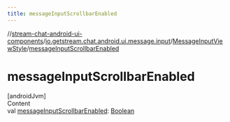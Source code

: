 ```yaml
---
title: messageInputScrollbarEnabled
---
```

//[stream-chat-android-ui-components](../../../index.md)/[io.getstream.chat.android.ui.message.input](../index.md)/[MessageInputViewStyle](index.md)/[messageInputScrollbarEnabled](messageInputScrollbarEnabled.md)



# messageInputScrollbarEnabled  
[androidJvm]  
Content  
val [messageInputScrollbarEnabled](messageInputScrollbarEnabled.md): [Boolean](https://kotlinlang.org/api/latest/jvm/stdlib/kotlin/-boolean/index.html)  



